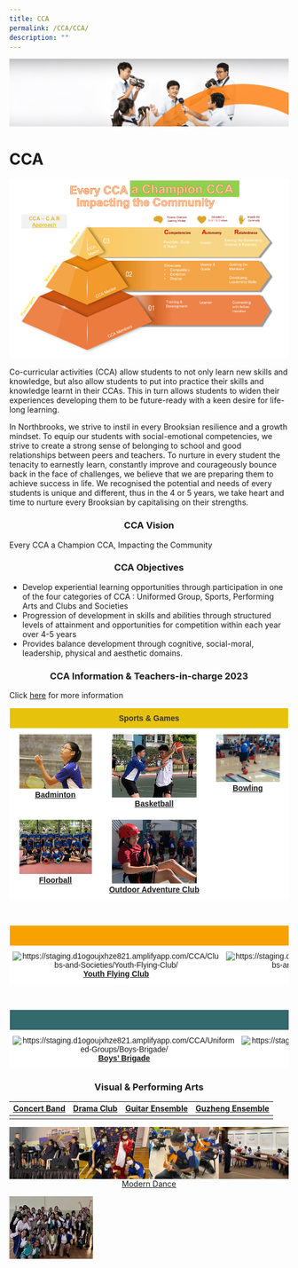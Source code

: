 ```yaml
---
title: CCA
permalink: /CCA/CCA/
description: ""
---
```

![](/images/cca.jpg)


CCA
===
![](/images/CCA%202022.png)

Co-curricular activities (CCA) allow students to not only learn new skills and knowledge, but also allow students to put into practice their skills and knowledge learnt in their CCAs. This in turn allows students to widen their experiences developing them to be future-ready with a keen desire for life-long learning.

  

In Northbrooks, we strive to instil in every Brooksian resilience and a growth mindset. To equip our students with social-emotional competencies, we strive to create a strong sense of belonging to school and good relationships between peers and teachers. To nurture in every student the tenacity to earnestly learn, constantly improve and courageously bounce back in the face of challenges, we believe that we are preparing them to achieve success in life. We recognised the potential and needs of every students is unique and different, thus in the 4 or 5 years, we take heart and time to nurture every Brooksian by capitalising on their strengths.

### <center> CCA Vision </center>

Every CCA a Champion CCA, Impacting the Community

### <center> CCA Objectives </center>

*   Develop experiential learning opportunities through participation in one of the four categories of CCA : Uniformed Group, Sports, Performing Arts and Clubs and Societies
*   Progression of development in skills and abilities through structured levels of attainment and opportunities for competition within each year over 4-5 years
*   Provides balance development through cognitive, social-moral, leadership, physical and aesthetic domains.


### <center> CCA Information & Teachers-in-charge 2023 </center>


Click [here](/files/2023%20CCA%20Deployment_As%20of%203%20Jan.pdf) for more information


<style type="text/css">
.tg  {border-collapse:collapse;border-spacing:0;}
.tg td{border-color:black;border-style:solid;border-width:1px;font-family:Arial, sans-serif;font-size:14px;
  overflow:hidden;padding:10px 5px;word-break:normal;}
.tg th{border-color:black;border-style:solid;border-width:1px;font-family:Arial, sans-serif;font-size:14px;
  font-weight:normal;overflow:hidden;padding:10px 5px;word-break:normal;}
.tg .tg-q1lq{background-color:#e6c20c;border-color:#ffffff;color:#333;font-weight:bold;text-align:center;vertical-align:top}
.tg .tg-oe15{background-color:#ffffff;border-color:#ffffff;text-align:left;vertical-align:top}
.tg .tg-wk8r{background-color:#ffffff;border-color:#ffffff;text-align:center;vertical-align:top}
</style>
<table class="tg">
<thead>
  <tr>
    <th class="tg-q1lq" colspan="3">Sports &amp; Games</th>
  </tr>
</thead>
<tbody>
  <tr>
    <td class="tg-wk8r"><a href="https://staging.d1ogoujxhze821.amplifyapp.com/images/badminton.jpg"><img style="width:85%" src="/images/badminton.jpg"></a><a href="https://staging.d1ogoujxhze821.amplifyapp.com/CCA/Sports-and-Games/Badminton/" target="_blank" rel="noopener noreferrer"><span style="font-weight:700;font-style:normal;text-decoration:underline">Badminton</span></a></td>
    <td class="tg-wk8r"><a href="https://staging.d1ogoujxhze821.amplifyapp.com/images/Basketball.jpg"><img style="width:85%" src="/images/Basketball.jpg"></a><a href="https://staging.d1ogoujxhze821.amplifyapp.com/CCA/Sports-and-Games/Basketball/" target="_blank" rel="noopener noreferrer"><span style="font-weight:700;font-style:normal;text-decoration:underline">Basketball</span></a></td>
    <td class="tg-wk8r"><a href="https://staging.d1ogoujxhze821.amplifyapp.com/images/Bowling.jpg"><img style="width:85%" src="/images/Bowling.jpg"></a><a href="https://staging.d1ogoujxhze821.amplifyapp.com/CCA/Sports-and-Games/Bowling/" target="_blank" rel="noopener noreferrer"><span style="font-weight:700;font-style:normal;text-decoration:underline">Bowling</span></a></td>
  </tr>
  <tr>
    <td class="tg-wk8r"><a href="https://staging.d1ogoujxhze821.amplifyapp.com/images/Floorball.jpg"><img style="width:85%" src="/images/Floorball.jpg"></a><a href="https://staging.d1ogoujxhze821.amplifyapp.com/CCA/Sports-and-Games/Floorball/" target="_blank" rel="noopener noreferrer"><span style="font-weight:700;font-style:normal;text-decoration:underline">Floorball</span></a></td>
    <td class="tg-wk8r"><a href="https://staging.d1ogoujxhze821.amplifyapp.com/images/Odac.jpg"><img style="width:85%" src="/images/Odac.jpg"></a><a href="https://staging.d1ogoujxhze821.amplifyapp.com/CCA/Sports-and-Games/Outdoor-Adventure-Club/" target="_blank" rel="noopener noreferrer"><span style="font-weight:bold;font-style:normal;text-decoration:underline">Outdoor Adventure Club</span></a></td>
    <td class="tg-oe15"></td>
  </tr>
</tbody>
</table>
<br>

<style type="text/css">
.tg  {border-collapse:collapse;border-spacing:0;}
.tg td{border-color:black;border-style:solid;border-width:1px;font-family:Arial, sans-serif;font-size:14px;
  overflow:hidden;padding:10px 5px;word-break:normal;}
.tg th{border-color:black;border-style:solid;border-width:1px;font-family:Arial, sans-serif;font-size:14px;
  font-weight:normal;overflow:hidden;padding:10px 5px;word-break:normal;}
.tg .tg-8jgo{border-color:#ffffff;text-align:center;vertical-align:top}
.tg .tg-wk8r{background-color:#ffffff;border-color:#ffffff;text-align:center;vertical-align:top}
.tg .tg-s3zw{background-color:#f8a102;border-color:#ffffff;color:#333;font-family:"Arial Black", Gadget, sans-serif !important;
  text-align:center;vertical-align:top}
</style>
<table class="tg">
<thead>
  <tr>
    <th class="tg-s3zw" colspan="4"><span style="font-weight:bold;font-style:normal">Clubs &amp; Societies</span></th>
  </tr>
</thead>
<tbody>
  <tr>
    <td class="tg-wk8r"><img src="https://staging.d1ogoujxhze821.amplifyapp.com/images/Yfc.jpg" alt="https://staging.d1ogoujxhze821.amplifyapp.com/CCA/Clubs-and-Societies/Youth-Flying-Club/" width="260" height="194"><br><a href="https://staging.d1ogoujxhze821.amplifyapp.com/CCA/Clubs-and-Societies/Youth-Flying-Club/" target="_blank" rel="noopener noreferrer"><span style="font-weight:700;font-style:normal;text-decoration:underline">Youth Flying Club</span></a><br></td>
    <td class="tg-wk8r"><img src="https://staging.d1ogoujxhze821.amplifyapp.com/images/Infocomm%20club.jpg" alt="https://staging.d1ogoujxhze821.amplifyapp.com/CCA/Clubs-and-Societies/Infocomm-Club/" width="260" height="194"><br><a href="https://staging.d1ogoujxhze821.amplifyapp.com/CCA/Clubs-and-Societies/Infocomm-Club/" target="_blank" rel="noopener noreferrer"><span style="font-weight:700;font-style:normal;text-decoration:underline">Infocomm Club</span></a></td>
    <td class="tg-8jgo"><img src="https://staging.d1ogoujxhze821.amplifyapp.com/images/Ava.jpg" alt="https://staging.d1ogoujxhze821.amplifyapp.com/CCA/Clubs-and-Societies/AVA-club/" width="260" height="194"><br><a href="https://staging.d1ogoujxhze821.amplifyapp.com/CCA/Clubs-and-Societies/AVA-club/" target="_blank" rel="noopener noreferrer"><span style="font-weight:700;font-style:normal;text-decoration:underline">AVA Club</span></a></td>
    <td class="tg-wk8r"><img src="https://staging.d1ogoujxhze821.amplifyapp.com/images/Eac.jpg" alt="https://staging.d1ogoujxhze821.amplifyapp.com/CCA/Clubs-and-Societies/Environmental-Art-Club/" width="260" height="194"><br><a href="https://staging.d1ogoujxhze821.amplifyapp.com/CCA/Clubs-and-Societies/Environmental-Art-Club/" target="_blank" rel="noopener noreferrer"><span style="font-weight:700;font-style:normal;text-decoration:underline">Environment Art Club</span></a></td>
  </tr>
</tbody>
</table>
<br>


	
	
	
<style type="text/css">
.tg  {border-collapse:collapse;border-spacing:0;}
.tg td{border-color:black;border-style:solid;border-width:1px;font-family:Arial, sans-serif;font-size:14px;
  overflow:hidden;padding:10px 5px;word-break:normal;}
.tg th{border-color:black;border-style:solid;border-width:1px;font-family:Arial, sans-serif;font-size:14px;
  font-weight:normal;overflow:hidden;padding:10px 5px;word-break:normal;}
.tg .tg-8jgo{border-color:#ffffff;text-align:center;vertical-align:top}
.tg .tg-wk8r{background-color:#ffffff;border-color:#ffffff;text-align:center;vertical-align:top}
.tg .tg-gdg2{background-color:#34696d;border-color:#ffffff;color:#efefef;font-family:"Arial Black", Gadget, sans-serif !important;
  text-align:center;vertical-align:top}
</style>
<table class="tg">
<thead>
  <tr>
    <th class="tg-gdg2" colspan="4"><span style="font-weight:bold;font-style:normal">Uniformed Groups</span></th>
  </tr>
</thead>
<tbody>
  <tr>
    <td class="tg-wk8r"><img src="https://staging.d1ogoujxhze821.amplifyapp.com/images/Bb.jpg" alt="https://staging.d1ogoujxhze821.amplifyapp.com/CCA/Uniformed-Groups/Boys-Brigade/" width="260" height="194"><br><a href="https://staging.d1ogoujxhze821.amplifyapp.com/CCA/Uniformed-Groups/Boys-Brigade/" target="_blank" rel="noopener noreferrer"><span style="font-weight:700;font-style:normal;text-decoration:underline">Boys’ Brigade</span></a><br></td>
    <td class="tg-wk8r"><img src="https://staging.d1ogoujxhze821.amplifyapp.com/images/Ncc.jpg" alt="https://staging.d1ogoujxhze821.amplifyapp.com/CCA/Uniformed-Groups/National-Cadet-Corps-Air/" width="260" height="194"><br><a href="https://staging.d1ogoujxhze821.amplifyapp.com/CCA/Uniformed-Groups/National-Cadet-Corps-Air/" target="_blank" rel="noopener noreferrer"><span style="font-weight:700;font-style:normal;text-decoration:underline">National Cadet Corp (Air)</span></a></td>
    <td class="tg-8jgo"><img src="https://staging.d1ogoujxhze821.amplifyapp.com/images/Npcc.jpg" alt="https://staging.d1ogoujxhze821.amplifyapp.com/CCA/Uniformed-Groups/National-Police-Cadet-Corps/" width="260" height="194"><br><a href="https://staging.d1ogoujxhze821.amplifyapp.com/CCA/Uniformed-Groups/National-Police-Cadet-Corps/" target="_blank" rel="noopener noreferrer"><span style="font-weight:700;font-style:normal;text-decoration:underline">National Police Cadet Corp</span></a></td>
    <td class="tg-wk8r"><img src="https://staging.d1ogoujxhze821.amplifyapp.com/images/Rcy.jpg" alt="https://staging.d1ogoujxhze821.amplifyapp.com/CCA/Uniformed-Groups/Red-Cross-Youth/" width="260" height="194"><br><a href="https://staging.d1ogoujxhze821.amplifyapp.com/CCA/Uniformed-Groups/Red-Cross-Youth/" target="_blank" rel="noopener noreferrer"><span style="font-weight:700;font-style:normal;text-decoration:underline">Red Cross Youth</span></a></td>
  </tr>
</tbody>
</table>


### <center> Visual & Performing Arts </center>


| [Concert Band](/CCA/Visual-and-Performing-Arts/Concert-Band/) | [Drama Club](/CCA/Visual-and-Performing-Arts/Drama-Club/) | [Guitar Ensemble](/CCA/Visual-and-Performing-Arts/Guitar-Ensemble/) | [Guzheng Ensemble](/CCA/Visual-and-Performing-Arts/Guzheng-Ensemble/)
| -------- | -------- | -------- |-------- |
||||


<img src="/images/Concert.jpg" style="width:25%;float:left">

<img src="/images/Drama.jpg" style="width:25%;float:left">

<img src="/images/Guitar.jpg" style="width:25%;float:left">

<img src="/images/Guzheng.jpg" style="width:25%;float:left">


[<center>Modern Dance</center>](/CCA/Visual-and-Performing-Arts/Modern-Dance/)

<img src="/images/MD.jpg" style="width:30%">